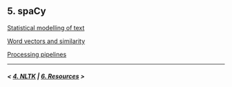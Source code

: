 ## 5. spaCy

[Statistical modelling of text](modelling.md)

[Word vectors and similarity](vectors.md)

[Processing pipelines](pipelines.md)

---

##### \< [4. NLTK](../nltk/) \| [6. Resources](../resources.md) \>

